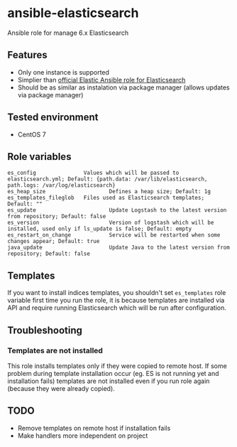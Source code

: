 # ansible-elasticsearch
Ansible role for manage 6.x Elasticsearch

## Features
 - Only one instance is supported
 - Simplier than [official Elastic Ansible role for Elasticsearch](https://github.com/elastic/ansible-elasticsearch)
 - Should be as similar as instalation via package manager (allows updates via package manager)

## Tested environment
 - CentOS 7

## Role variables
```
es_config               Values which will be passed to elasticsearch.yml; Default: {path.data: /var/lib/elasticsearch, path.logs: /var/log/elasticsearch}
es_heap_size                    Defines a heap size; Default: 1g
es_templates_fileglob   Files used as Elasticsearch templates; Default: ""
es_update                       Update Logstash to the latest version from repository; Default: false
es_version                      Version of logstash which will be installed, used only if ls_update is false; Default: empty
es_restart_on_change            Service will be restarted when some changes appear; Default: true
java_update                     Update Java to the latest version from repository; Default: false
```

## Templates
If you want to install indices templates, you shouldn't set `es_templates` role variable first time you run the role, it is because templates are installed via API and require running Elasticsearch which will be run after configuration.

## Troubleshooting

### Templates are not installed
This role installs templates only if they were copied to remote host. If some problem during template installation occur (eg. ES is not running yet and installation fails) templates are not installed even if you run role again (because they were already copied).

## TODO
 - Remove templates on remote host if installation fails
 - Make handlers more independent on project

